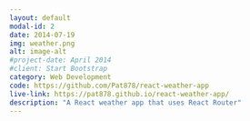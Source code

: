 ```yaml
---
layout: default
modal-id: 2
date: 2014-07-19
img: weather.png
alt: image-alt
#project-date: April 2014
#client: Start Bootstrap
category: Web Development
code: https://github.com/Pat878/react-weather-app
live-link: https://pat878.github.io/react-weather-app/
description: "A React weather app that uses React Router"
---
```


